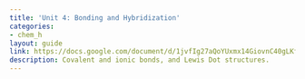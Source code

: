 ```yaml
---
title: 'Unit 4: Bonding and Hybridization'
categories:
- chem_h
layout: guide
link: https://docs.google.com/document/d/1jvfIg27aQoYUxmx14GiovnC40gLKfA5aXbPp_Up8IuM/
description: Covalent and ionic bonds, and Lewis Dot structures.
---
```



